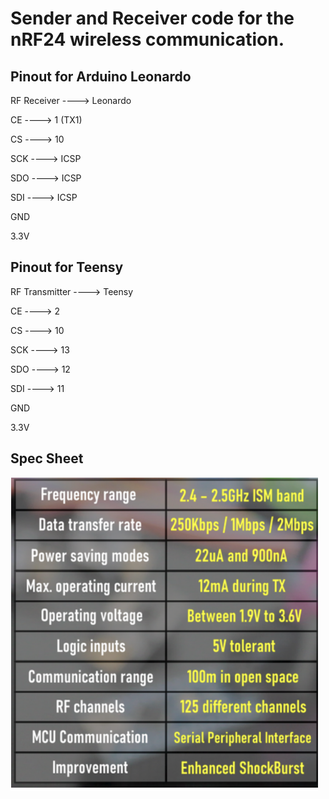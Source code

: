 # Sender and Receiver code for the nRF24 wireless communication.

## Pinout for Arduino Leonardo
RF Receiver ----> Leonardo 

CE ----> 1 (TX1)

CS ----> 10

SCK ----> ICSP

SDO ----> ICSP

SDI ----> ICSP

GND

3.3V

## Pinout for Teensy

RF Transmitter ----> Teensy

CE ----> 2

CS ----> 10

SCK ----> 13

SDO ----> 12

SDI ----> 11

GND

3.3V


## Spec Sheet
![Spec Sheet](https://github.com/sundevilmotorsports/nRF24-Wireless-Comm/blob/main/Receiver/images/specsheet.png?raw=true)
